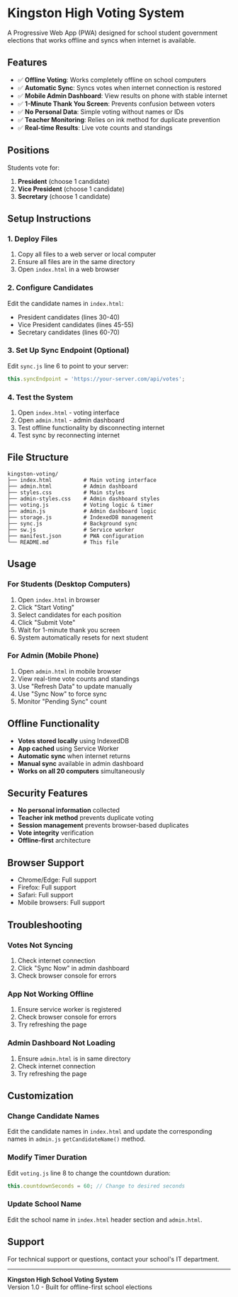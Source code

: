 # Kingston High Voting System

A Progressive Web App (PWA) designed for school student government elections that works offline and syncs when internet is available.

## Features

- ✅ **Offline Voting**: Works completely offline on school computers
- ✅ **Automatic Sync**: Syncs votes when internet connection is restored
- ✅ **Mobile Admin Dashboard**: View results on phone with stable internet
- ✅ **1-Minute Thank You Screen**: Prevents confusion between voters
- ✅ **No Personal Data**: Simple voting without names or IDs
- ✅ **Teacher Monitoring**: Relies on ink method for duplicate prevention
- ✅ **Real-time Results**: Live vote counts and standings

## Positions

Students vote for:
1. **President** (choose 1 candidate)
2. **Vice President** (choose 1 candidate)  
3. **Secretary** (choose 1 candidate)

## Setup Instructions

### 1. Deploy Files
1. Copy all files to a web server or local computer
2. Ensure all files are in the same directory
3. Open `index.html` in a web browser

### 2. Configure Candidates
Edit the candidate names in `index.html`:
- President candidates (lines 30-40)
- Vice President candidates (lines 45-55)  
- Secretary candidates (lines 60-70)

### 3. Set Up Sync Endpoint (Optional)
Edit `sync.js` line 6 to point to your server:
```javascript
this.syncEndpoint = 'https://your-server.com/api/votes';
```

### 4. Test the System
1. Open `index.html` - voting interface
2. Open `admin.html` - admin dashboard
3. Test offline functionality by disconnecting internet
4. Test sync by reconnecting internet

## File Structure

```
kingston-voting/
├── index.html          # Main voting interface
├── admin.html          # Admin dashboard
├── styles.css          # Main styles
├── admin-styles.css    # Admin dashboard styles
├── voting.js           # Voting logic & timer
├── admin.js            # Admin dashboard logic
├── storage.js          # IndexedDB management
├── sync.js             # Background sync
├── sw.js               # Service worker
├── manifest.json       # PWA configuration
└── README.md           # This file
```

## Usage

### For Students (Desktop Computers)
1. Open `index.html` in browser
2. Click "Start Voting"
3. Select candidates for each position
4. Click "Submit Vote"
5. Wait for 1-minute thank you screen
6. System automatically resets for next student

### For Admin (Mobile Phone)
1. Open `admin.html` in mobile browser
2. View real-time vote counts and standings
3. Use "Refresh Data" to update manually
4. Use "Sync Now" to force sync
5. Monitor "Pending Sync" count

## Offline Functionality

- **Votes stored locally** using IndexedDB
- **App cached** using Service Worker
- **Automatic sync** when internet returns
- **Manual sync** available in admin dashboard
- **Works on all 20 computers** simultaneously

## Security Features

- **No personal information** collected
- **Teacher ink method** prevents duplicate voting
- **Session management** prevents browser-based duplicates
- **Vote integrity** verification
- **Offline-first** architecture

## Browser Support

- Chrome/Edge: Full support
- Firefox: Full support  
- Safari: Full support
- Mobile browsers: Full support

## Troubleshooting

### Votes Not Syncing
1. Check internet connection
2. Click "Sync Now" in admin dashboard
3. Check browser console for errors

### App Not Working Offline
1. Ensure service worker is registered
2. Check browser console for errors
3. Try refreshing the page

### Admin Dashboard Not Loading
1. Ensure `admin.html` is in same directory
2. Check internet connection
3. Try refreshing the page

## Customization

### Change Candidate Names
Edit the candidate names in `index.html` and update the corresponding names in `admin.js` `getCandidateName()` method.

### Modify Timer Duration
Edit `voting.js` line 8 to change the countdown duration:
```javascript
this.countdownSeconds = 60; // Change to desired seconds
```

### Update School Name
Edit the school name in `index.html` header section and `admin.html`.

## Support

For technical support or questions, contact your school's IT department.

---

**Kingston High School Voting System**  
Version 1.0 - Built for offline-first school elections
